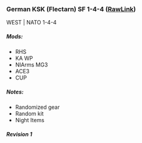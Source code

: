 ### German KSK (Flectarn) SF 1-4-4  ([RawLink](https://raw.githubusercontent.com/rempopo/Gear_Kits_Collection/master/West/German%20KSK%20SF%201-4-4/Kits%20German%20KSK%20SF%201-4-4.sqf))
WEST | NATO 1-4-4 
<br />
<img src="" />

##### Mods:
- RHS
- KA WP
- NIArms MG3
- ACE3
- CUP

##### Notes:
- Randomized gear
- Random kit
- Night Items

##### Revision 1
